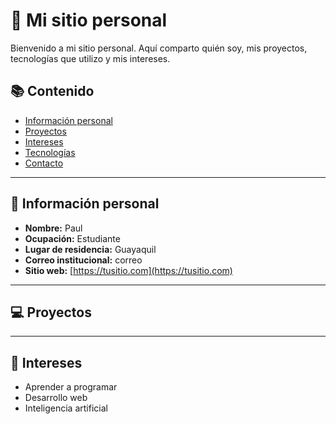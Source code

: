 # 👋 Mi sitio personal

Bienvenido a mi sitio personal. Aquí comparto quién soy, mis proyectos, tecnologías que utilizo y mis intereses.

## 📚 Contenido
- [Información personal](#-información-personal)
- [Proyectos](#-proyectos)
- [Intereses](#-intereses)
- [Tecnologías](#-tecnologías)
- [Contacto](#-contacto)

---

## 👤 Información personal
- **Nombre:** Paul  
- **Ocupación:** Estudiante  
- **Lugar de residencia:** Guayaquil 
- **Correo institucional:** correo
- **Sitio web:** [https://tusitio.com](https://tusitio.com)

---

## 💻 Proyectos

---
## 📘 Intereses
- Aprender a programar
- Desarrollo web
- Inteligencia artificial
